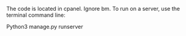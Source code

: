 The code is located in cpanel. Ignore bm. To run on a server, use the terminal command line:

Python3 manage.py runserver
